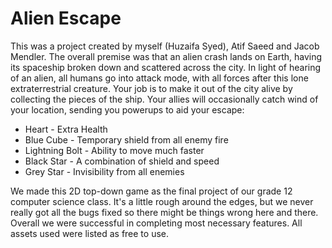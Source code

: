 # Alien Escape
This was a project created by myself (Huzaifa Syed), Atif Saeed and Jacob Mendler. 
The overall premise was that an alien crash lands on Earth, having its spaceship broken down 
and scattered across the city. In light of hearing of an alien, all humans go into attack mode, 
with all forces after this lone extraterrestrial creature. Your job is to make it out of the city
alive by collecting the pieces of the ship. Your allies will occasionally catch wind of your 
location, sending you powerups to aid your escape:

- Heart - Extra Health
- Blue Cube - Temporary shield from all enemy fire
- Lightning Bolt - Ability to move much faster
- Black Star - A combination of shield and speed
- Grey Star - Invisibility from all enemies

We made this 2D top-down game as the final project of our grade 12 computer science class.
It's a little rough around the edges, but we never really got all the bugs fixed so there
might be things wrong here and there. Overall we were successful in completing most necessary 
features. All assets used were listed as free to use.
